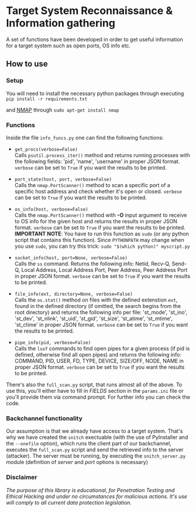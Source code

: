 # Target System Reconnaissance & Information gathering

A set of functions have been developed in order to get useful information for a target system such as open ports, OS info etc.

## How to use

### Setup

You will need to install the necessary python packages through executing  
`pip install -r requirements.txt`

and [NMAP](https://nmap.org/download.html) through
`sudo apt-get install nmap`

### Functions 
Inside the file `info_funcs.py` one can find the following functions:

* `get_procs(verbose=False)`  
Calls `psutil.process_iter()` method and returns running processes with the following fields: 'pid', 'name', 'username' in proper JSON format. `verbose` can be set to `True` if you want the results to be printed.

* `port_state(host, port, verbose=False)`  
Calls the `nmap.PortScanner()` method to scan a specific port of a specific host address and check whether it's open or closed. `verbose` can be set to `True` if you want the results to be printed.

* `os_info(host, verbose=False)`  
Calls the `nmap.PortScanner()` method with **-O** input argument to receive to OS info for the given host and returns the results in proper JSON format. `verbose` can be set to `True` if you want the results to be printed.  
**IMPORTANT NOTE**: You have to run this function as `sudo` (or any python script that contains this function). Since `PYTHONPATH` may change when you use `sudo`, you can try this trick:
`sudo "$(which python)" myscript.py`

* `socket_info(host, port=None, verbose=False)`  
Calls the `ss` command. Returns the following info: Netid, Recv-Q, Send-Q, Local Address, Local Address Port, Peer Address, Peer Address Port in proper JSON format. `verbose` can be set to `True` if you want the results to be printed.

* `file_info(ext, directory=None, verbose=False)`  
Calls the `os.stat()` method on files with the defined extenstion `ext`, found in the defined directory (if omitted, the search begins from the root directory) and returns the following info per file: 'st_mode', 'st_ino', 'st_dev', 'st_nlink', 'st_uid', 'st_gid', 'st_size', 'st_atime', 'st_mtime', 'st_ctime' in proper JSON format. `verbose` can be set to `True` if you want the results to be printed.

* `pipe_info(pid, verbose=False)`  
Calls the `lsof` commands to find open pipes for a given process (if pid is defined, otherwise find all open pipes) and returns the following info: COMMAND, PID, USER, FD, TYPE, DEVICE, SIZE/OFF, NODE, NAME in proper JSON format. `verbose` can be set to `True` if you want the results to be printed.

There's also the `full_scan.py` script, that runs almost all of the above. To use this, you'll either have to fill in *FIELDS* section in the `params.ini` file or you'll provide them via command prompt. For further info you can check the code.

### Backchannel functionality
Our assumption is that we already have access to a target system. That's why we have created the `snitch` exectuable (with the use of PyInstaller and the `--onefile` option), which runs the client part of our backchannel, executes the `full_scan.py` script and send the retrieved info to the server (attacker).
The server must be running, by executing the `snitch_server.py` module (definition of *server* and *port* options is necessary)

### Disclaimer

*The purpose of this library is educational, for Penetration Testing and Ethical Hacking and under no circumstances for malicious actions. It's use will comply to all current data protection legislation.*